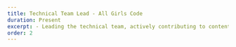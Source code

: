 ```yaml
---
title: Technical Team Lead - All Girls Code
duration: Present
excerpt: - Leading the technical team, actively contributing to content creation, code composition, material design, participation in progress meetings, development of interactive tech videos, and hands-on execution of preparing workshops.
order: 2
---
```

